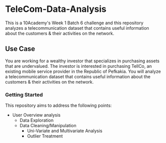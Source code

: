 # TeleCom-Data-Analysis

This is a 10Academy's Week 1 Batch 6 challenge and this repository analyzes a telecommunication dataset that contains useful information about the customers & their activities on the network.


## Use Case

You are working for a wealthy investor that specializes in purchasing assets that are undervalued. The investor is interested in purchasing TellCo, an existing mobile service provider in the Republic of Pefkakia. You will analyze a telecommunication dataset that contains useful information about the customers & their activities on the network.

### Getting Started

This repository aims to address the following points:

   - User Overview analysis
      - Data Exploration
     - Data Cleaning/Manipulation
       - Uni-Variate and Multivariate Analysis
       - Outlier Treatment
